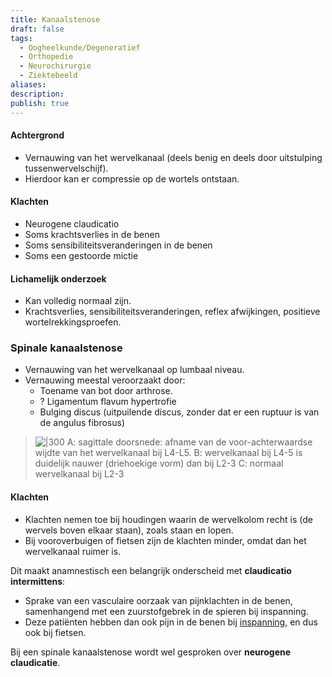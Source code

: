 ```yaml
---
title: Kanaalstenose
draft: false
tags:
  - Oogheelkunde/Degeneratief
  - Orthopedie
  - Neurochirurgie
  - Ziektebeeld
aliases: 
description: 
publish: true
---
```



#### Achtergrond
- Vernauwing van het wervelkanaal (deels benig en deels door uitstulping tussenwervelschijf).
- Hierdoor kan er compressie op de wortels ontstaan.

#### Klachten
- Neurogene claudicatio
- Soms krachtsverlies in de benen
- Soms sensibiliteitsveranderingen in de benen
- Soms een gestoorde mictie
#### Lichamelijk onderzoek
- Kan volledig normaal zijn.
- Krachtsverlies, sensibiliteitsveranderingen, reflex afwijkingen, positieve wortelrekkingsproefen. 




### Spinale kanaalstenose
- Vernauwing van het wervelkanaal op lumbaal niveau.
- Vernauwing meestal veroorzaakt door:
	- Toename van bot door arthrose.
	- ? Ligamentum flavum hypertrofie
	- Bulging discus (uitpuilende discus, zonder dat er een ruptuur is van de angulus fibrosus)


> ![|300](https://i.imgur.com/SMrhY15.png)
> A: sagittale doorsnede: afname van de voor-achterwaardse wijdte van het wervelkanaal bij L4-L5. 
> B: wervelkanaal bij L4-5 is duidelijk nauwer (driehoekige vorm) dan bij L2-3
> C: normaal wervelkanaal  bij L2-3

#### Klachten

- Klachten nemen toe bij houdingen waarin de wervelkolom recht is (de wervels boven elkaar staan), zoals staan en lopen. 
- Bij vooroverbuigen of fietsen zijn de klachten minder, omdat dan het wervelkanaal ruimer is.

Dit maakt anamnestisch een belangrijk onderscheid met **claudicatio intermittens**: 
- Sprake van een vasculaire oorzaak van pijnklachten in de benen, samenhangend met een zuurstofgebrek in de spieren bij inspanning. 
- Deze patiënten hebben dan ook pijn in de benen bij <u>inspanning</u>, en dus ook bij fietsen.

Bij een spinale kanaalstenose wordt wel gesproken over **neurogene claudicatie**.
